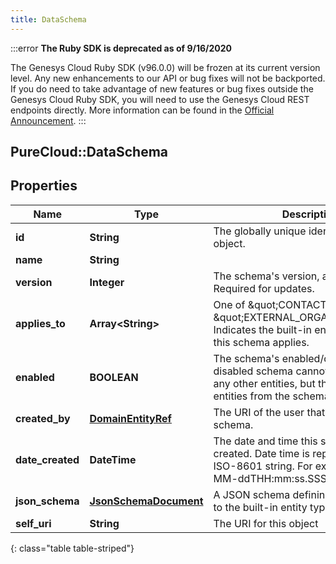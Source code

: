 ```yaml
---
title: DataSchema
---
```


:::error
**The Ruby SDK is deprecated as of 9/16/2020**

The Genesys Cloud Ruby SDK (v96.0.0) will be frozen at its current version level. Any new enhancements to our API or bug fixes will not be backported. If you do need to take advantage of new features or bug fixes outside the Genesys Cloud Ruby SDK, you will need to use the Genesys Cloud REST endpoints directly. More information can be found in the [Official Announcement](https://developer.mypurecloud.com/forum/t/announcement-genesys-cloud-ruby-sdk-end-of-life/8850).
:::


## PureCloud::DataSchema

## Properties

|Name | Type | Description | Notes|
|------------ | ------------- | ------------- | -------------|
| **id** | **String** | The globally unique identifier for the object. | [optional] |
| **name** | **String** |  | [optional] |
| **version** | **Integer** | The schema&#39;s version, a positive integer. Required for updates. | |
| **applies_to** | **Array&lt;String&gt;** | One of \&quot;CONTACT\&quot; or \&quot;EXTERNAL_ORGANIZATION\&quot;.  Indicates the built-in entity type to which this schema applies. | [optional] |
| **enabled** | **BOOLEAN** | The schema&#39;s enabled/disabled status. A disabled schema cannot be assigned to any other entities, but the data on those entities from the schema still exists. | [optional] |
| **created_by** | [**DomainEntityRef**](DomainEntityRef.html) | The URI of the user that created this schema. | [optional] |
| **date_created** | **DateTime** | The date and time this schema was created. Date time is represented as an ISO-8601 string. For example: yyyy-MM-ddTHH:mm:ss.SSSZ | [optional] |
| **json_schema** | [**JsonSchemaDocument**](JsonSchemaDocument.html) | A JSON schema defining the extension to the built-in entity type. | |
| **self_uri** | **String** | The URI for this object | [optional] |
{: class="table table-striped"}


